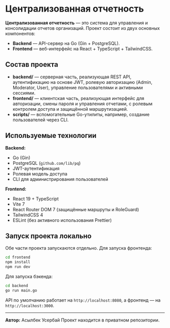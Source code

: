 # Централизованная отчетность

**Централизованная отчетность** — это система для управления и консолидации отчетов организаций. Проект состоит из двух основных компонентов:

- **Backend** — API-сервер на Go (Gin + PostgreSQL).
- **Frontend** — веб-интерфейс на React + TypeScript + TailwindCSS.

## Состав проекта

- **backend/** — серверная часть, реализующая REST API, аутентификацию на основе JWT, ролевую авторизацию (Admin, Moderator, User), управление пользователями и активными сессиями.
- **frontend/** — клиентская часть, реализующая интерфейс для авторизации, смены пароля и управления отчетами, с ролевым контролем доступа и защищённой маршрутизацией.
- **scripts/** — вспомогательные Go-утилиты, например, создание пользователей через CLI.

## Используемые технологии

**Backend:**

- Go (Gin)
- PostgreSQL (`github.com/lib/pq`)
- JWT-аутентификация
- Ролевая модель доступа
- CLI для администрирования пользователей

**Frontend:**

- React 19 + TypeScript
- Vite 7
- React Router DOM 7 (защищённые маршруты и RoleGuard)
- TailwindCSS 4
- ESLint (без активного использования Prettier)

## Запуск проекта локально

Обе части проекта запускаются отдельно.
Для запуска фронтенда:

```bash
cd frontend
npm install
npm run dev
```

Для запуска бэкенда:

```bash
cd backend
go run main.go
```

API по умолчанию работает на `http://localhost:8080`, а фронтенд — на `http://localhost:3000`.

---

**Автор:** Асылбек Усербай
Проект находится в приватном репозитории.
